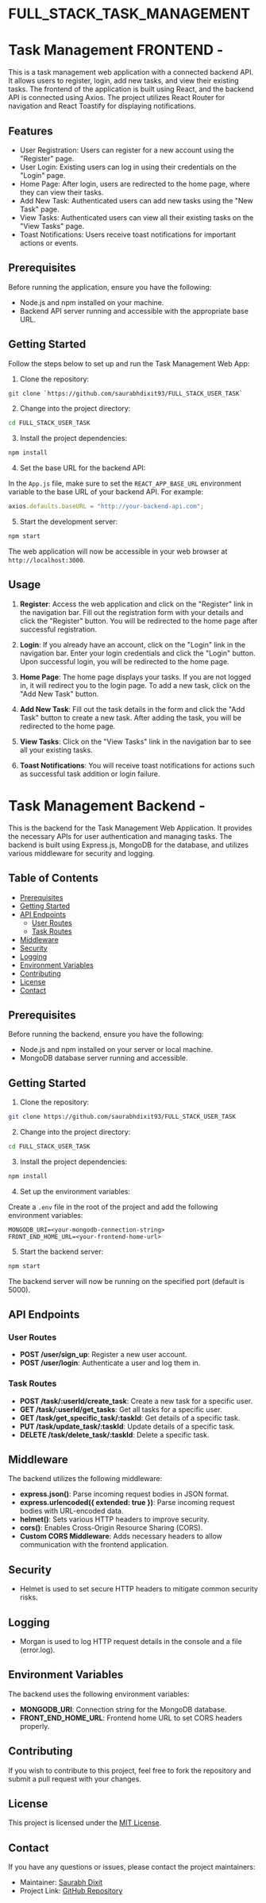 # FULL_STACK_TASK_MANAGEMENT

# Task Management FRONTEND -

This is a task management web application with a connected backend API. It allows users to register, login, add new tasks, and view their existing tasks. The frontend of the application is built using React, and the backend API is connected using Axios. The project utilizes React Router for navigation and React Toastify for displaying notifications.

## Features

- User Registration: Users can register for a new account using the "Register" page.
- User Login: Existing users can log in using their credentials on the "Login" page.
- Home Page: After login, users are redirected to the home page, where they can view their tasks.
- Add New Task: Authenticated users can add new tasks using the "New Task" page.
- View Tasks: Authenticated users can view all their existing tasks on the "View Tasks" page.
- Toast Notifications: Users receive toast notifications for important actions or events.

## Prerequisites

Before running the application, ensure you have the following:

- Node.js and npm installed on your machine.
- Backend API server running and accessible with the appropriate base URL.

## Getting Started

Follow the steps below to set up and run the Task Management Web App:

1. Clone the repository:

```bash
git clone `https://github.com/saurabhdixit93/FULL_STACK_USER_TASK`
```

2. Change into the project directory:

```bash
cd FULL_STACK_USER_TASK
```

3. Install the project dependencies:

```bash
npm install
```

4. Set the base URL for the backend API:

In the `App.js` file, make sure to set the `REACT_APP_BASE_URL` environment variable to the base URL of your backend API. For example:

```javascript
axios.defaults.baseURL = "http://your-backend-api.com";
```

5. Start the development server:

```bash
npm start
```

The web application will now be accessible in your web browser at `http://localhost:3000`.

## Usage

1. **Register**: Access the web application and click on the "Register" link in the navigation bar. Fill out the registration form with your details and click the "Register" button. You will be redirected to the home page after successful registration.

2. **Login**: If you already have an account, click on the "Login" link in the navigation bar. Enter your login credentials and click the "Login" button. Upon successful login, you will be redirected to the home page.

3. **Home Page**: The home page displays your tasks. If you are not logged in, it will redirect you to the login page. To add a new task, click on the "Add New Task" button.

4. **Add New Task**: Fill out the task details in the form and click the "Add Task" button to create a new task. After adding the task, you will be redirected to the home page.

5. **View Tasks**: Click on the "View Tasks" link in the navigation bar to see all your existing tasks.

6. **Toast Notifications**: You will receive toast notifications for actions such as successful task addition or login failure.

# Task Management Backend -

This is the backend for the Task Management Web Application. It provides the necessary APIs for user authentication and managing tasks. The backend is built using Express.js, MongoDB for the database, and utilizes various middleware for security and logging.

## Table of Contents

- [Prerequisites](#prerequisites)
- [Getting Started](#getting-started)
- [API Endpoints](#api-endpoints)
  - [User Routes](#user-routes)
  - [Task Routes](#task-routes)
- [Middleware](#middleware)
- [Security](#security)
- [Logging](#logging)
- [Environment Variables](#environment-variables)
- [Contributing](#contributing)
- [License](#license)
- [Contact](#contact)

## Prerequisites

Before running the backend, ensure you have the following:

- Node.js and npm installed on your server or local machine.
- MongoDB database server running and accessible.

## Getting Started

1. Clone the repository:

```bash
git clone https://github.com/saurabhdixit93/FULL_STACK_USER_TASK
```

2. Change into the project directory:

```bash
cd FULL_STACK_USER_TASK
```

3. Install the project dependencies:

```bash
npm install
```

4. Set up the environment variables:

Create a `.env` file in the root of the project and add the following environment variables:

```plaintext
MONGODB_URI=<your-mongodb-connection-string>
FRONT_END_HOME_URL=<your-frontend-home-url>
```

5. Start the backend server:

```bash
npm start
```

The backend server will now be running on the specified port (default is 5000).

## API Endpoints

### User Routes

- **POST /user/sign_up**: Register a new user account.
- **POST /user/login**: Authenticate a user and log them in.

### Task Routes

- **POST /task/:userId/create_task**: Create a new task for a specific user.
- **GET /task/:userId/get_tasks**: Get all tasks for a specific user.
- **GET /task/get_specific_task/:taskId**: Get details of a specific task.
- **PUT /task/update_task/:taskId**: Update details of a specific task.
- **DELETE /task/delete_task/:taskId**: Delete a specific task.

## Middleware

The backend utilizes the following middleware:

- **express.json()**: Parse incoming request bodies in JSON format.
- **express.urlencoded({ extended: true })**: Parse incoming request bodies with URL-encoded data.
- **helmet()**: Sets various HTTP headers to improve security.
- **cors()**: Enables Cross-Origin Resource Sharing (CORS).
- **Custom CORS Middleware**: Adds necessary headers to allow communication with the frontend application.

## Security

- Helmet is used to set secure HTTP headers to mitigate common security risks.

## Logging

- Morgan is used to log HTTP request details in the console and a file (error.log).

## Environment Variables

The backend uses the following environment variables:

- **MONGODB_URI**: Connection string for the MongoDB database.
- **FRONT_END_HOME_URL**: Frontend home URL to set CORS headers properly.

## Contributing

If you wish to contribute to this project, feel free to fork the repository and submit a pull request with your changes.

## License

This project is licensed under the [MIT License](LICENSE).

## Contact

If you have any questions or issues, please contact the project maintainers:

- Maintainer: [Saurabh Dixit](mailto:smartds2550@gmail.com)
- Project Link: [GitHub Repository](https://github.com/saurabhdixit93/FULL_STACK_USER_TASK)
